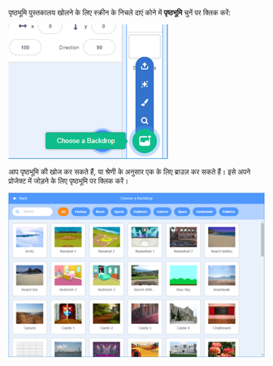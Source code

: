 पृष्ठभूमि पुस्तकालय खोलने के लिए स्क्रीन के निचले दाएं कोने में **पृष्ठभूमि** चुनें पर क्लिक करें:

!['एक पृष्ठभूमि चुनें' आइकन हाइलाइट किया गया।](images/stage-choose.png)

आप पृष्ठभूमि की खोज कर सकते हैं, या श्रेणी के अनुसार एक के लिए ब्राउज़ कर सकते हैं। इसे अपने प्रोजेक्ट में जोड़ने के लिए पृष्ठभूमि पर क्लिक करें।

![पृष्ठभूमि पुस्तकालय।](images/backdrop.png)